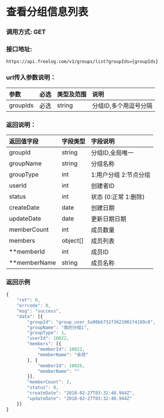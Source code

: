 # 查看分组信息列表


### 调用方式: GET

### 接口地址:

```
https://api.freelog.com/v1/groups/list?groupIds={groupIds}
```

### url传入参数说明：

| 参数 | 必选 | 类型及范围 | 说明 |
| :--- | :--- | :--- | :--- |
|groupIds|必选|string|分组ID,多个用逗号分隔 |


### 返回说明：

| 返回值字段 | 字段类型 | 字段说明 |
| :--- | :--- | :--- |
| groupId | string | 分组ID,全局唯一 |
| groupName | string | 分组名称 |
| groupType| int | 1:用户分组 2:节点分组|
| userId | int | 创建者ID |
| status | int | 状态 (0:正常 1:删除) |
| createDate | date | 创建日期 |
| updateDate | date | 更新日期日期 |
| memberCount | int | 成员数量 |
| members | object[] | 成员列表 |
| **memberId | int | 成员ID |
| **memberName | string | 成员名称 |


### 返回示例

```js
{
	"ret": 0,
	"errcode": 0,
	"msg": "success",
	"data": [{
		"groupId": "group_user_5a98bb732f3621001f4189c8",
		"groupName": "我的分组1",
		"groupType": 1,
		"userId": 10022,
		"members": [{
			"memberId": 10022,
			"memberName": "余亮"
		}, {
			"memberId": 10026,
			"memberName": ""
		}],
		"memberCount": 2,
		"status": 0,
		"createDate": "2018-02-27T03:32:40.944Z",
		"updateDate": "2018-02-27T03:32:40.944Z"
	}]
}
```